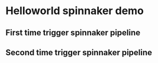 # Helloworld spinnaker demo

## First time trigger spinnaker pipeline
## Second time trigger spinnaker pipeline
